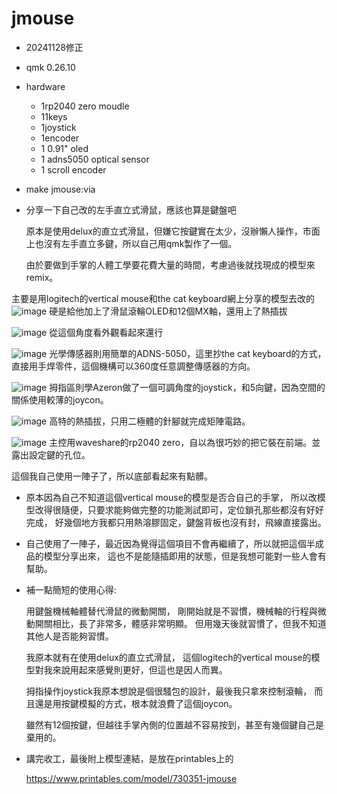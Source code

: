 # jmouse
* 20241128修正
* qmk 0.26.10

* hardware
  * 1rp2040 zero moudle
  * 11keys
  * 1joystick
  * 1encoder
  * 1 0.91" oled
  * 1 adns5050 optical sensor
  * 1 scroll encoder

* make jmouse:via

* 分享一下自己改的左手直立式滑鼠，應該也算是鍵盤吧

  原本是使用delux的直立式滑鼠，但嫌它按鍵實在太少，沒辦懶人操作，市面上也沒有左手直立多鍵，所以自己用qmk製作了一個。

  由於要做到手掌的人體工學要花費大量的時間，考慮過後就找現成的模型來remix。

  

主要是用logitech的vertical mouse和the cat keyboard網上分享的模型去改的
![image](https://github.com/ouser555/jmouse/blob/main/pic/001.jpg)
硬是給他加上了滑鼠滾輪OLED和12個MX軸，還用上了熱插拔


![image](https://github.com/ouser555/jmouse/blob/main/pic/002.jpg)
從這個角度看外觀看起來還行


![image](https://github.com/ouser555/jmouse/blob/main/pic/003.jpg)
光學傳感器則用簡單的ADNS-5050，這里抄the cat keyboard的方式，直接用手焊零件，這個機構可以360度任意調整傳感器的方向。


![image](https://github.com/ouser555/jmouse/blob/main/pic/005.jpg)
拇指區則學Azeron做了一個可調角度的joystick，和5向鍵，因為空間的關係使用較薄的joycon。


![image](https://github.com/ouser555/jmouse/blob/main/pic/006.jpg)
高特的熱插拔，只用二極體的針腳就完成矩陣電路。


![image](https://github.com/ouser555/jmouse/blob/main/pic/004.jpg)
主控用waveshare的rp2040 zero，自以為很巧妙的把它裝在前端。並露出設定鍵的孔位。


這個我自己使用一陣子了，所以底部看起來有點髒。



* 原本因為自己不知道這個vertical mouse的模型是否合自己的手掌， 所以改模型改得很隨便，只要求能夠做完整的功能測試即可，定位鎖孔那些都沒有好好完成， 好幾個地方我都只用熱溶膠固定，鍵盤背板也沒有封，飛線直接露出。

* 自己使用了一陣子，最近因為覺得這個項目不會再繼續了，所以就把這個半成品的模型分享出來， 這也不是能隨插即用的狀態，但是我想可能對一些人會有幫助。



* 補一點簡短的使用心得:

  用鍵盤機械軸體替代滑鼠的微動開關， 剛開始就是不習慣，機械軸的行程與微動開關相比，長了非常多，體感非常明顯。 但用幾天後就習慣了，但我不知道其他人是否能夠習慣。

  我原本就有在使用delux的直立式滑鼠， 這個logitech的vertical mouse的模型對我來說用起來感覺則更好，但這也是因人而異。

  拇指操作joystick我原本想說是個很騷包的設計，最後我只拿來控制滾輪， 而且還是用按鍵模擬的方式，根本就浪費了這個joycon。

  雖然有12個按鍵，但越往手掌內側的位置越不容易按到，甚至有幾個鍵自己是棄用的。



* 講完收工，最後附上模型連結，是放在printables上的

  https://www.printables.com/model/730351-jmouse
